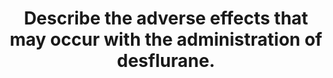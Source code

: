 ---
title: "Describe the adverse effects that may occur with the administration of desflurane."
entityType: SAQ
exam: PEX
college: ANZCA
year: 2007
sitting: B
question: 1
passRate: 61
EC_expectedDomains:
- "Answers formulated around the adverse effects of desflurane on various organ systems achieved most marks."
- "It was important to mention basic physiological changes and not focus on the unique adverse effects of desflurane."
- "Other points for a complete answer were hepatotoxicity, minor renal effects, uterine relaxation and activation of the sympathetic nervous system with rapid increases in desflurane concentrations."
EC_extraCredit:
- ""
EC_errorsCommon:
- "Marks were not awarded for provision of pharmacokinetic data and structural formula."
- "Discussion of the need for a special vaporiser because of desflurane's low boiling point was correct but did not answer the question."
- "For instance virtually all answers mentioned desflurane's pungency but many failed to discuss its respiratory depressant properties."
- "Many mentioned tachycardia with increased inspired concentrations of desflurane but only a minority correctly teased out cardiovascular changes."
- "Many answers however stated that ICP falls with desflurane."
- "Carbon monoxide production from carbon dioxide absorbents was mentioned by most but only half correctly stated that desflurane is a trigger for malignant hyperthermia."
---